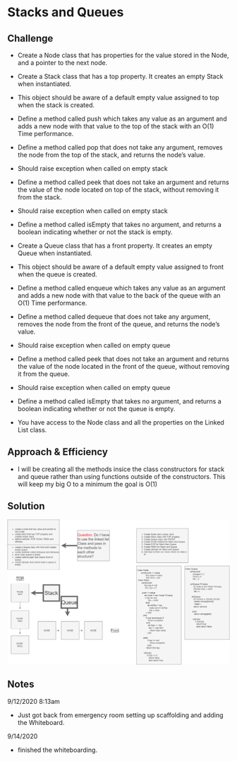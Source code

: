 # Stacks and Queues
<!-- Short summary or background information -->

## Challenge
<!-- Description of the challenge -->

- Create a Node class that has properties for the value stored in the Node, and a pointer to the next node.

 - Create a Stack class that has a top property. It creates an empty Stack when instantiated.
 - This object should be aware of a default empty value assigned to top when the stack is created.
 - Define a method called push which takes any value as an argument and     adds a new node with that value to the top of the stack with an O(1) Time performance.
 - Define a method called pop that does not take any argument, removes the node from the top of the stack, and returns the node’s value.
 - Should raise exception when called on empty stack
 - Define a method called peek that does not take an argument and returns   the value of the node located on top of the stack, without removing it from the stack.
 - Should raise exception when called on empty stack
 - Define a method called isEmpty that takes no argument, and returns a boolean indicating whether or not the stack is empty.
 - Create a Queue class that has a front property. It creates an empty Queue when instantiated.
 - This object should be aware of a default empty value assigned to front when the queue is created.
 - Define a method called enqueue which takes any value as an argument and adds a new node with that value to the back of the queue with an O(1) Time performance.
 - Define a method called dequeue that does not take any argument, removes the node from the front of the queue, and returns the node’s value.
 - Should raise exception when called on empty queue
 - Define a method called peek that does not take an argument and returns the value of the node located in the front of the queue, without removing it from the queue.
 - Should raise exception when called on empty queue
 - Define a method called isEmpty that takes no argument, and returns a boolean indicating whether or not the queue is empty.
 - You have access to the Node class and all the properties on the Linked List class.


## Approach & Efficiency
<!-- What approach did you take? Why? What is the Big O space/time for this approach? -->
- I will be creating all the methods insice the class constructors for stack and queue rather than using functions outside of the constructors. This will keep my big O to a minimum the goal is O(1)



## Solution
<!-- Embedded whiteboard image -->


![Stacks and Queues](stacksandqueues.png)

## Notes

9/12/2020 8:13am

- Just got back from emergency room setting up scaffolding and adding the Whiteboard.

9/14/2020

- finished the whiteboarding. 